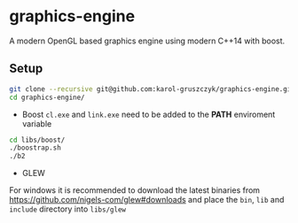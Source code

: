 # graphics-engine
A modern OpenGL based graphics engine using modern C++14 with boost.

## Setup
```bash
git clone --recursive git@github.com:karol-gruszczyk/graphics-engine.git
cd graphics-engine/
```

* Boost
`cl.exe` and `link.exe` need to be added to the **PATH** enviroment variable
```bash
cd libs/boost/
./boostrap.sh
./b2
```

* GLEW

For windows it is recommended to download the latest binaries from https://github.com/nigels-com/glew#downloads and place the `bin`, `lib` and `include` directory into `libs/glew`
